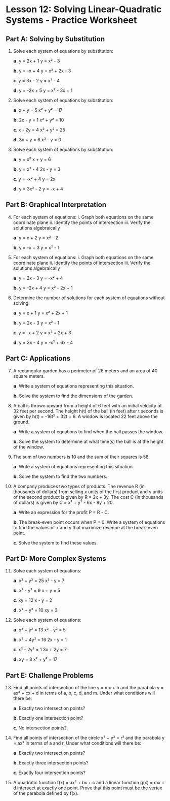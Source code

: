 # Lesson 12: Solving Linear-Quadratic Systems - Practice Worksheet

## Part A: Solving by Substitution

1. Solve each system of equations by substitution:
   
   𝗮. y = 2x + 1
      y = x² - 3
   
   𝗯. y = -x + 4
      y = x² + 2x - 3
   
   𝗰. y = 3x - 2
      y = x² - 4
   
   𝗱. y = -2x + 5
      y = x² - 3x + 1

2. Solve each system of equations by substitution:
   
   𝗮. x + y = 5
      x² + y² = 17
   
   𝗯. 2x - y = 1
      x² + y² = 10
   
   𝗰. x - 2y = 4
      x² + y² = 25
   
   𝗱. 3x + y = 6
      x² - y = 0

3. Solve each system of equations by substitution:
   
   𝗮. y = x²
      x + y = 6
   
   𝗯. y = x² - 4
      2x - y = 3
   
   𝗰. y = -x² + 4
      y = 2x
   
   𝗱. y = 3x² - 2
      y = -x + 4

## Part B: Graphical Interpretation

4. For each system of equations:
   i. Graph both equations on the same coordinate plane
   ii. Identify the points of intersection
   iii. Verify the solutions algebraically
   
   𝗮. y = x + 2
      y = x² - 2
   
   𝗯. y = -x + 3
      y = x² - 1

5. For each system of equations:
   i. Graph both equations on the same coordinate plane
   ii. Identify the points of intersection
   iii. Verify the solutions algebraically
   
   𝗮. y = 2x - 3
      y = -x² + 4
   
   𝗯. y = -2x + 4
      y = x² - 2x + 1

6. Determine the number of solutions for each system of equations without solving:
   
   𝗮. y = x + 1
      y = x² + 2x + 1
   
   𝗯. y = 2x - 3
      y = x² - 1
   
   𝗰. y = -x + 2
      y = x² + 2x + 3
   
   𝗱. y = 3x - 4
      y = -x² + 6x - 4

## Part C: Applications

7. A rectangular garden has a perimeter of 26 meters and an area of 40 square meters.
   
   𝗮. Write a system of equations representing this situation.
   
   𝗯. Solve the system to find the dimensions of the garden.

8. A ball is thrown upward from a height of 6 feet with an initial velocity of 32 feet per second. The height h(t) of the ball (in feet) after t seconds is given by h(t) = -16t² + 32t + 6. A window is located 22 feet above the ground.
   
   𝗮. Write a system of equations to find when the ball passes the window.
   
   𝗯. Solve the system to determine at what time(s) the ball is at the height of the window.

9. The sum of two numbers is 10 and the sum of their squares is 58.
   
   𝗮. Write a system of equations representing this situation.
   
   𝗯. Solve the system to find the two numbers.

10. A company produces two types of products. The revenue R (in thousands of dollars) from selling x units of the first product and y units of the second product is given by R = 2x + 3y. The cost C (in thousands of dollars) is given by C = x² + y² - 6x - 8y + 20.
    
    𝗮. Write an expression for the profit P = R - C.
    
    𝗯. The break-even point occurs when P = 0. Write a system of equations to find the values of x and y that maximize revenue at the break-even point.
    
    𝗰. Solve the system to find these values.

## Part D: More Complex Systems

11. Solve each system of equations:
    
    𝗮. x² + y² = 25
       x² - y = 7
    
    𝗯. x² - y² = 9
       x + y = 5
    
    𝗰. xy = 12
       x - y = 2
    
    𝗱. x² + y² = 10
       xy = 3

12. Solve each system of equations:
    
    𝗮. x² + y² = 13
       x² - y² = 5
    
    𝗯. x² + 4y² = 16
       2x - y = 1
    
    𝗰. x² - 2y² = 1
       3x + 2y = 7
    
    𝗱. xy = 8
       x² + y² = 17

## Part E: Challenge Problems

13. Find all points of intersection of the line y = mx + b and the parabola y = ax² + cx + d in terms of a, b, c, d, and m. Under what conditions will there be:
    
    𝗮. Exactly two intersection points?
    
    𝗯. Exactly one intersection point?
    
    𝗰. No intersection points?

14. Find all points of intersection of the circle x² + y² = r² and the parabola y = ax² in terms of a and r. Under what conditions will there be:
    
    𝗮. Exactly two intersection points?
    
    𝗯. Exactly three intersection points?
    
    𝗰. Exactly four intersection points?

15. A quadratic function f(x) = ax² + bx + c and a linear function g(x) = mx + d intersect at exactly one point. Prove that this point must be the vertex of the parabola defined by f(x).
